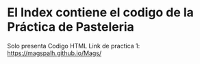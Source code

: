 # El Index contiene el codigo de la Práctica de Pasteleria
Solo presenta Codigo HTML
Link de practica 1: https://magspalh.github.io/Mags/
